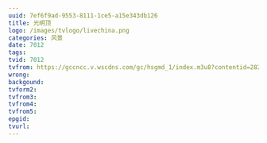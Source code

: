 ```yaml
---
uuid: 7ef6f9ad-9553-8111-1ce5-a15e343db126
title: 光明顶
logo: /images/tvlogo/livechina.png
categories: 风景
date: 7012
tags:
tvid: 7012
tvfrom: https://gccncc.v.wscdns.com/gc/hsgmd_1/index.m3u8?contentid=2820180516001
wrong:
backgound:
tvform2:
tvfrom3:
tvfrom4:
tvfrom5:
epgid:
tvurl:
---
```

